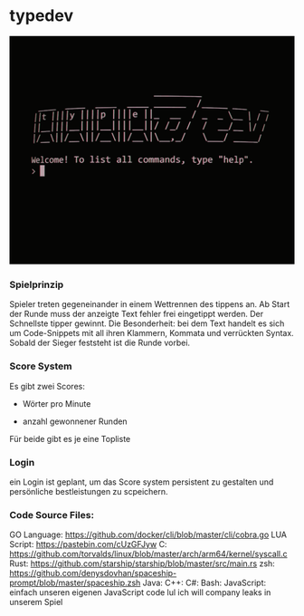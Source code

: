 # typedev

![](images/showcase.gif)

### Spielprinzip

Spieler treten gegeneinander in einem Wettrennen des tippens an. Ab Start der Runde muss der anzeigte Text fehler frei eingetippt werden. Der Schnellste tipper gewinnt. Die Besonderheit: bei dem Text handelt es sich um Code-Snippets mit all ihren Klammern, Kommata und verrückten Syntax. Sobald der Sieger feststeht ist die Runde vorbei.

### Score System

Es gibt zwei Scores:

 - Wörter pro Minute
 
 - anzahl gewonnener Runden
 
Für beide gibt es je eine Topliste

### Login

ein Login ist geplant, um das Score system persistent zu gestalten und persönliche bestleistungen zu scpeichern.

### Code Source Files:
GO Language: https://github.com/docker/cli/blob/master/cli/cobra.go
LUA Script: https://pastebin.com/cUzGFJyw
C: https://github.com/torvalds/linux/blob/master/arch/arm64/kernel/syscall.c
Rust: https://github.com/starship/starship/blob/master/src/main.rs
zsh: https://github.com/denysdovhan/spaceship-prompt/blob/master/spaceship.zsh
Java:
C++:
C#:
Bash:
JavaScript: einfach unseren eigenen JavaScript code lul ich will company leaks in unserem Spiel
